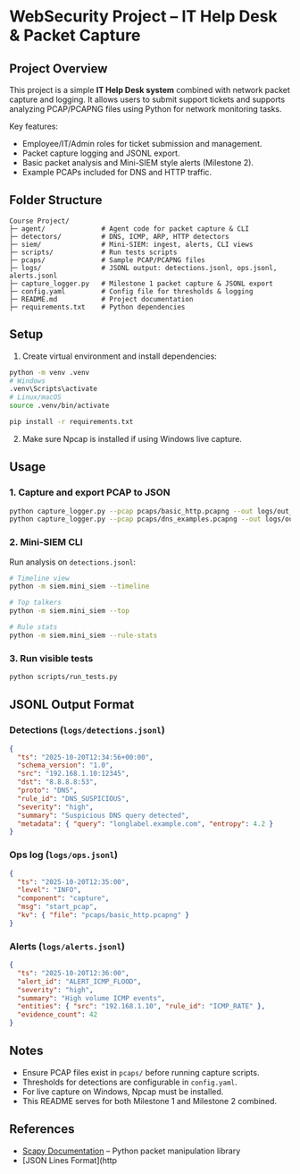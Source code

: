 # WebSecurity Project – IT Help Desk & Packet Capture

## Project Overview

This project is a simple **IT Help Desk system** combined with network packet capture and logging. It allows users to submit support tickets and supports analyzing PCAP/PCAPNG files using Python for network monitoring tasks.

Key features:

* Employee/IT/Admin roles for ticket submission and management.
* Packet capture logging and JSONL export.
* Basic packet analysis and Mini-SIEM style alerts (Milestone 2).
* Example PCAPs included for DNS and HTTP traffic.

## Folder Structure

```
Course Project/
├─ agent/              # Agent code for packet capture & CLI
├─ detectors/          # DNS, ICMP, ARP, HTTP detectors
├─ siem/               # Mini-SIEM: ingest, alerts, CLI views
├─ scripts/            # Run tests scripts
├─ pcaps/              # Sample PCAP/PCAPNG files
├─ logs/               # JSONL output: detections.jsonl, ops.jsonl, alerts.jsonl
├─ capture_logger.py   # Milestone 1 packet capture & JSONL export
├─ config.yaml         # Config file for thresholds & logging
├─ README.md           # Project documentation
├─ requirements.txt    # Python dependencies
```

## Setup

1. Create virtual environment and install dependencies:

```bash
python -m venv .venv
# Windows
.venv\Scripts\activate
# Linux/macOS
source .venv/bin/activate

pip install -r requirements.txt
```

2. Make sure Npcap is installed if using Windows live capture.

## Usage

### 1. Capture and export PCAP to JSON

```bash
python capture_logger.py --pcap pcaps/basic_http.pcapng --out logs/out_basic.jsonl --overwrite
python capture_logger.py --pcap pcaps/dns_examples.pcapng --out logs/out_dns.jsonl --overwrite
```

### 2. Mini-SIEM CLI

Run analysis on `detections.jsonl`:

```bash
# Timeline view
python -m siem.mini_siem --timeline

# Top talkers
python -m siem.mini_siem --top

# Rule stats
python -m siem.mini_siem --rule-stats
```

### 3. Run visible tests

```bash
python scripts/run_tests.py
```

## JSONL Output Format

### Detections (`logs/detections.jsonl`)

```json
{
  "ts": "2025-10-20T12:34:56+00:00",
  "schema_version": "1.0",
  "src": "192.168.1.10:12345",
  "dst": "8.8.8.8:53",
  "proto": "DNS",
  "rule_id": "DNS_SUSPICIOUS",
  "severity": "high",
  "summary": "Suspicious DNS query detected",
  "metadata": { "query": "longlabel.example.com", "entropy": 4.2 }
}
```

### Ops log (`logs/ops.jsonl`)

```json
{
  "ts": "2025-10-20T12:35:00",
  "level": "INFO",
  "component": "capture",
  "msg": "start_pcap",
  "kv": { "file": "pcaps/basic_http.pcapng" }
}
```

### Alerts (`logs/alerts.jsonl`)

```json
{
  "ts": "2025-10-20T12:36:00",
  "alert_id": "ALERT_ICMP_FLOOD",
  "severity": "high",
  "summary": "High volume ICMP events",
  "entities": { "src": "192.168.1.10", "rule_id": "ICMP_RATE" },
  "evidence_count": 42
}
```

## Notes

* Ensure PCAP files exist in `pcaps/` before running capture scripts.
* Thresholds for detections are configurable in `config.yaml`.
* For live capture on Windows, Npcap must be installed.
* This README serves for both Milestone 1 and Milestone 2 combined.

## References

* [Scapy Documentation](https://scapy.net) – Python packet manipulation library
* [JSON Lines Format](http
